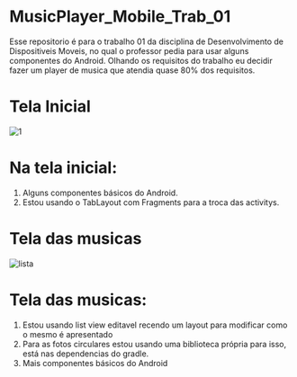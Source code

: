 # MusicPlayer_Mobile_Trab_01
Esse repositorio é para o trabalho 01 da disciplina de Desenvolvimento de Dispositiveis Moveis, no qual o professor pedia 
para usar alguns componentes do Android.
Olhando os requisitos do trabalho eu decidir fazer um player de musica que atendia quase 80% dos requisitos.

# Tela Inicial

![1](https://user-images.githubusercontent.com/37156004/77071797-6317c080-69cb-11ea-872f-5591cc85d83f.jpeg)
# Na tela inicial:
1. Alguns componentes básicos do Android.
2. Estou usando o TabLayout com Fragments para a troca das activitys.

# Tela das musicas

![lista](https://user-images.githubusercontent.com/37156004/77071857-7c207180-69cb-11ea-9ca1-3a0a2c8f026a.jpeg)

# Tela das musicas:
1. Estou usando list view editavel recendo um layout para modificar como o mesmo é apresentado
2. Para as fotos circulares estou usando uma biblioteca própria para isso, está nas dependencias do gradle.
3. Mais componentes básicos do Android







